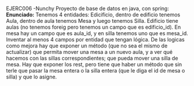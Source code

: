EJERC006 -Nunchy
Proyecto de base de datos en java, con spring:
**Enunciado:**
Tenemos 4 entidades: Edicificio, dentro de edificio tenemos Aula, dentro de aula tenemos Mesa y luego tenemos Silla.
Edificio tiene aulas (no tenemos foreig pero tenemos un campo que es edificio_id).
En mesa hay un campo que es aula_id, y en silla tenemos uno que es mesa_id. 
Inventar al menos 4 campos por entidad que tengan lógica.
De las logicas como mejora hay que exponer un método (que no sea el mismo de actualizar) que permita mover una mesa a un nuevo aula, 
y a ver qué hacemos con las sillas correspondientes; que pueda mover una silla de mesa. Hay que exponer los rest,
pero tiene que haber un método que sin terle que pasar la mesa entera o la silla entera (que le diga el id de mesa o silla) y que lo asigne.



